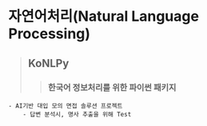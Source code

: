 # 자연어처리(Natural Language Processing)

> ## KoNLPy  
>> ### 한국어 정보처리를 위한 파이썬 패키지  
	- AI기반 대입 모의 면접 솔루션 프로젝트  
		- 답변 분석시, 명사 추출을 위해 Test